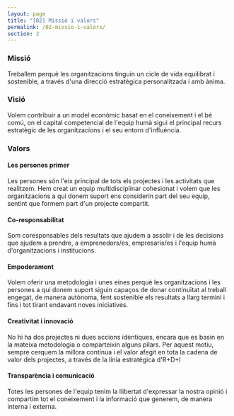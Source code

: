 ```yaml
---
layout: page
title: "[02] Missió i valors"
permalink: /02-missio-i-valors/
section: 2
---
```


### Missió

Treballem perquè les organitzacions tinguin un cicle de vida equilibrat i sostenible, a través d'una direcció estratègica personalitzada i amb ànima.

### Visió

Volem contribuir a un model econòmic basat en el coneixement i el bé comú, on el capital competencial de l'equip humà sigui el principal recurs estratègic de les organitzacions i el seu entorn d'influència.

### Valors

#### Les persones primer

Les persones són l'eix principal de tots els projectes i les activitats que realitzem. Hem creat un equip multidisciplinar cohesionat i volem que les organitzacions a qui donem suport ens considerin part del seu equip, sentint que formem part d'un projecte compartit.

#### Co-responsabilitat

Som coresponsables dels resultats que ajudem a assolir i de les decisions que ajudem a prendre, a emprenedors/es, empresaris/es i l'equip humà d'organitzacions i institucions.

#### Empoderament

Volem oferir una metodologia i unes eines perquè les organitzacions i les persones a qui donem suport siguin capaços de donar continuïtat al treball engegat, de manera autònoma, fent sostenible els resultats a llarg termini i fins i tot tirant endavant noves iniciatives.

#### Creativitat i innovació

No hi ha dos projectes ni dues accions idèntiques, encara que es basin en la mateixa metodologia o comparteixin alguns pilars. Per aquest motiu, sempre cerquem la millora contínua i el valor afegit en tota la cadena de valor dels projectes, a través de la línia estratègica d'R+D+I

#### Transparència i comunicació

Totes les persones de l'equip tenim la llibertat d'expressar la nostra opinió i compartim tot el coneixement i la informació que generem, de manera interna i externa.